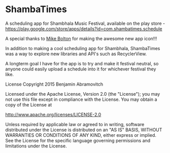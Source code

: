 # ShambaTimes
A scheduling app for Shambhala Music Festival, available on the play store - https://play.google.com/store/apps/details?id=com.shambatimes.schedule

A special thanks to [Mike Bolton](http://www.linkedin.com/in/mikebolton-ca) for making the awesome new app icon!!!

In addition to making a cool scheduling app for Shambhala, ShambaTimes was a way to explore new libraries and API's such as RecyclerView.

A longterm goal I have for the app is to try and make it festival neutral, so anyone could easily upload a schedule into it for whichever festival they like.

License
Copyright 2015 Benjamin Abramovitch

Licensed under the Apache License, Version 2.0 (the "License");
you may not use this file except in compliance with the License.
You may obtain a copy of the License at

   http://www.apache.org/licenses/LICENSE-2.0

Unless required by applicable law or agreed to in writing, software
distributed under the License is distributed on an "AS IS" BASIS,
WITHOUT WARRANTIES OR CONDITIONS OF ANY KIND, either express or implied.
See the License for the specific language governing permissions and
limitations under the License.
